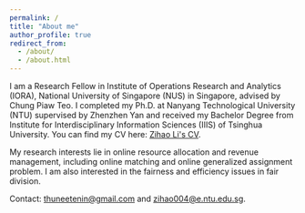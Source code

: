 ```yaml
---
permalink: /
title: "About me"
author_profile: true
redirect_from: 
  - /about/
  - /about.html
---
```


I am a Research Fellow in Institute of Operations Research and Analytics (IORA), National University of Singapore (NUS) in Singapore, advised by Chung Piaw Teo. I completed my Ph.D. at Nanyang Technological University (NTU) supervised by Zhenzhen Yan and received my Bachelor Degree from Institute for Interdisciplinary Information Sciences (IIIS) of Tsinghua University. You can find my CV here: [Zihao Li's CV](../assets/resume_ZihaoLi.pdf).

My research interests lie in online resource allocation and revenue management, including online matching and online generalized assignment problem. I am also interested in the fairness and efficiency issues in fair division.

Contact: [thuneetenin@gmail.com](mailto:thuneetenin@gmail.com) and [zihao004@e.ntu.edu.sg](mailto:zihao004@e.ntu.edu.sg).

